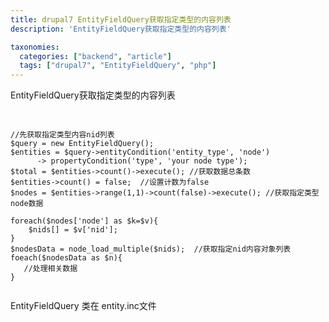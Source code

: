 ```yaml
---
title: drupal7 EntityFieldQuery获取指定类型的内容列表
description: 'EntityFieldQuery获取指定类型的内容列表'

taxonomies:
  categories: ["backend", "article"]
  tags: ["drupal7", "EntityFieldQuery", "php"]
---
```


EntityFieldQuery获取指定类型的内容列表

<pre class="line-numbers">
    <code class="language-php">

//先获取指定类型内容nid列表
$query = new EntityFieldQuery();
$entities = $query->entityCondition('entity_type', 'node')
      -> propertyCondition('type', 'your node type');
$total = $entities->count()->execute(); //获取数据总条数
$entities->count() = false;  //设置计数为false
$nodes = $entities->range(1,1)->count(false)->execute(); //获取指定类型node数据

foreach($nodes['node'] as $k=$v){
    $nids[] = $v['nid'];
}
$nodesData = node_load_multiple($nids);  //获取指定nid内容对象列表
foeach($nodesData as $n){
   //处理相关数据
}

</code></pre>

EntityFieldQuery 类在 entity.inc文件
